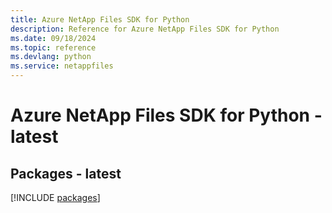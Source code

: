 ```yaml
---
title: Azure NetApp Files SDK for Python
description: Reference for Azure NetApp Files SDK for Python
ms.date: 09/18/2024
ms.topic: reference
ms.devlang: python
ms.service: netappfiles
---
```

# Azure NetApp Files SDK for Python - latest
## Packages - latest
[!INCLUDE [packages](netapp-files-index.md)]